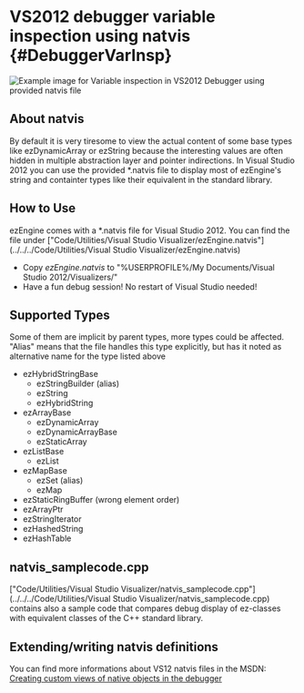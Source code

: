 VS2012 debugger variable inspection using natvis {#DebuggerVarInsp}
===============

![Example image for Variable inspection in VS2012 Debugger using provided natvis file](../../Documentation/General/natvis/natvissample.png)

About natvis
---------------
By default it is very tiresome to view the actual content of some base types like ezDynamicArray or ezString because the interesting values are often hidden in multiple abstraction layer and pointer indirections. In Visual Studio 2012 you can use the provided *.natvis file to display most of ezEngine's string and containter types like their equivalent in the standard library.

How to Use
---------------
ezEngine comes with a *.natvis file for Visual Studio 2012. You can find the file under ["Code/Utilities/Visual Studio Visualizer/ezEngine.natvis"](../../../Code/Utilities/Visual Studio Visualizer/ezEngine.natvis)
- Copy _ezEngine.natvis_ to "%USERPROFILE%/My Documents/Visual Studio 2012/Visualizers/"
- Have a fun debug session! No restart of Visual Studio needed!

Supported Types
---------------
Some of them are implicit by parent types, more types could be affected.
"Alias" means that the file handles this type explicitly, but has it noted as alternative name for the type listed above 

- ezHybridStringBase
    - ezStringBuilder (alias)  
    - ezString
    - ezHybridString
- ezArrayBase
    - ezDynamicArray
    - ezDynamicArrayBase
    - ezStaticArray
- ezListBase
    - ezList
- ezMapBase
    - ezSet (alias)  
    - ezMap
- ezStaticRingBuffer (wrong element order)
- ezArrayPtr
- ezStringIterator
- ezHashedString
- ezHashTable

natvis_samplecode.cpp
---------------
["Code/Utilities/Visual Studio Visualizer/natvis_samplecode.cpp"](../../../Code/Utilities/Visual Studio Visualizer/natvis_samplecode.cpp) contains also a sample code that compares debug display of ez-classes with equivalent classes of the C++ standard library.

Extending/writing natvis definitions
---------------
You can find more informations about VS12 natvis files in the MSDN: [Creating custom views of native objects in the debugger](http://msdn.microsoft.com/en-us/library/vstudio/jj620914.aspx)